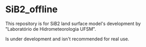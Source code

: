 # SiB2_offline
This repository is for SiB2 land surface model's development by "Laboratório de Hidrometeorologia UFSM". 

Is under development and isn't recommended for real use.
